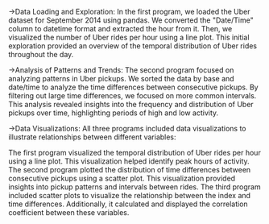 ->Data Loading and Exploration:
          In the first program, we loaded the Uber dataset for September 2014 using pandas. We converted the "Date/Time" column to datetime format and extracted the hour from it. Then, we visualized the number of Uber rides per hour using a line plot. This initial exploration provided an overview of the temporal distribution of Uber rides throughout the day.

->Analysis of Patterns and Trends:
           The second program focused on analyzing patterns in Uber pickups. We sorted the data by base and date/time to analyze the time differences between consecutive pickups. By filtering out large time differences, we focused on more common intervals. This analysis revealed insights into the frequency and distribution of Uber pickups over time, highlighting periods of high and low activity.

->Data Visualizations:
        All three programs included data visualizations to illustrate relationships between different variables:


The first program visualized the temporal distribution of Uber rides per hour using a line plot. This visualization helped identify peak hours of activity.
The second program plotted the distribution of time differences between consecutive pickups using a scatter plot. This visualization provided insights into pickup patterns and intervals between rides.
The third program included scatter plots to visualize the relationship between the index and time differences. Additionally, it calculated and displayed the correlation coefficient between these variables.
